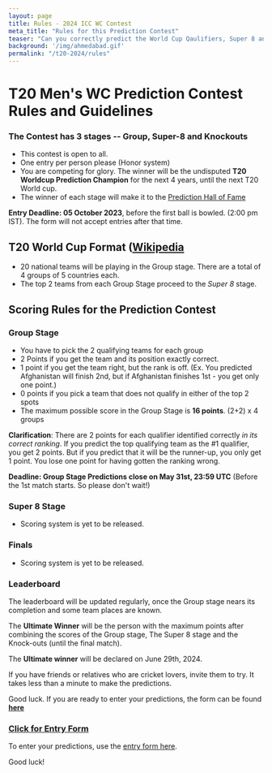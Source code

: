 ```yaml
---
layout: page
title: Rules - 2024 ICC WC Contest
meta_title: "Rules for this Prediction Contest"
teaser: "Can you correctly predict the World Cup Qaulifiers, Super 8 and the Knock-out?"
background: '/img/ahmedabad.gif'
permalink: "/t20-2024/rules"
---
```



# T20 Men's WC Prediction Contest Rules and Guidelines

### The Contest has 3 stages -- Group, Super-8 and Knockouts

- This contest is open to all.
- One entry per person please (Honor system)
- You are competing for glory. The winner will be the undisputed **T20 Worldcup Prediction Champion** for the next 4 years, until the next T20 World cup.
- The winner of each stage will make it to the [Prediction Hall of Fame](/prediction-contests/past/hof)

**Entry Deadline: 05 October 2023**, before the first ball is bowled. (2:00 pm IST). The form will not accept entries after that time.


## T20 World Cup Format ([Wikipedia](https://en.wikipedia.org/wiki/2024_ICC_Men%27s_T20_World_Cup)

- 20 national teams will be playing in the Group stage. There are a total of 4 groups of 5 countries each.
- The top 2 teams from each Group Stage proceed to the *Super 8* stage.


## Scoring Rules for the Prediction Contest

### Group Stage
- You have to pick the 2 qualifying teams for each group
- 2 Points if you get the team and its position exactly correct.
- 1 point if you get the team right, but the rank is off. (Ex. You predicted Afghanistan will finish 2nd, but if Afghanistan finishes 1st - you get only one point.)
- 0 points if you pick a team that does not qualify in either of the top 2 spots
- The maximum possible score in the Group Stage is **16 points**. (2+2) x 4 groups

**Clarification**: There are 2 points for each qualifier identified correctly _in its correct ranking_. If you predict the top qualifying team as the #1 qualifier, you get 2 points. But if you predict that it will be the runner-up, you only get 1 point. You lose one point for having gotten the ranking wrong. 


**Deadline: Group Stage Predictions close on May 31st, 23:59 UTC**
(Before the 1st match starts. So please don't wait!)

### Super 8 Stage

- Scoring system is yet to be released.


### Finals

- Scoring system is yet to be released.



### Leaderboard
The leaderboard will be updated regularly, once the Group stage nears its completion and some team places are known.

The **Ultimate Winner** will be the person with the maximum points after combining the scores of the Group stage, The Super 8 stage and the Knock-outs (until the final match).

The **Ultimate winner** will be declared on June 29th, 2024.

If you have friends or relatives who are cricket lovers, invite them to try. 
It takes less than a minute to make the predictions.

Good luck. If you are ready to enter your predictions, the form can be found **[here](http://bit.ly/t20worldcup-groupstage)**

### [Click for Entry Form](https://bit.ly/t20worldcup-groupstage)

To enter your predictions, use the [entry form here](http://bit.ly/t20worldcup-groupstage). 

Good luck!
